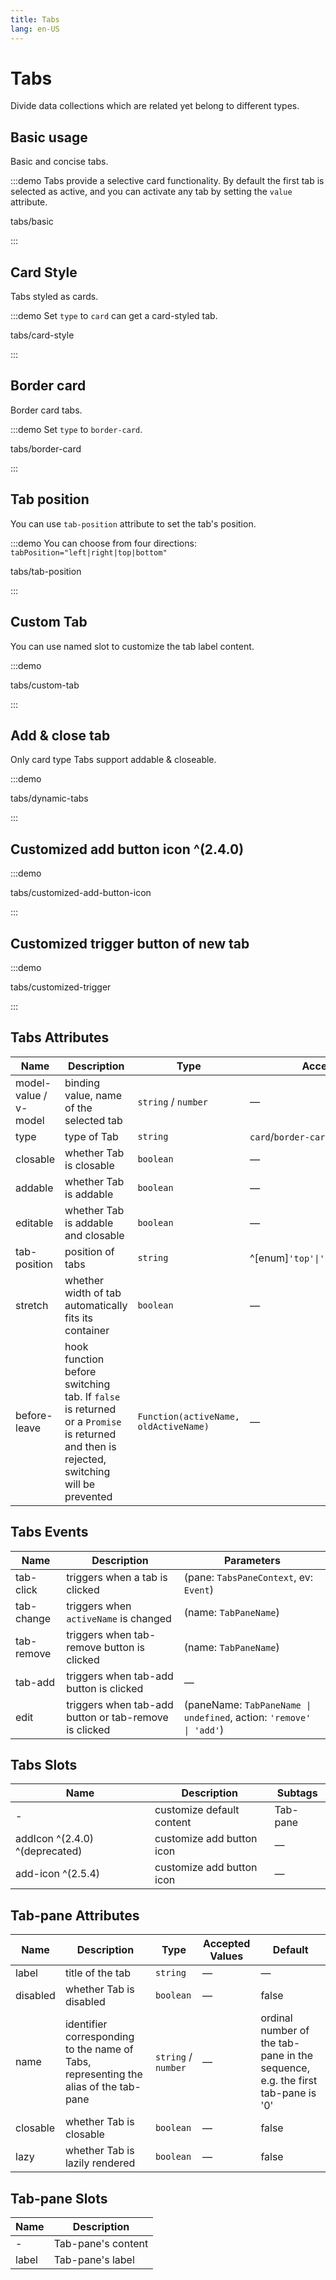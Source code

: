 ```yaml
---
title: Tabs
lang: en-US
---
```


# Tabs

Divide data collections which are related yet belong to different types.

## Basic usage

Basic and concise tabs.

:::demo Tabs provide a selective card functionality. By default the first tab is selected as active, and you can activate any tab by setting the `value` attribute.

tabs/basic

:::

## Card Style

Tabs styled as cards.

:::demo Set `type` to `card` can get a card-styled tab.

tabs/card-style

:::

## Border card

Border card tabs.

:::demo Set `type` to `border-card`.

tabs/border-card

:::

## Tab position

You can use `tab-position` attribute to set the tab's position.

:::demo You can choose from four directions: `tabPosition="left|right|top|bottom"`

tabs/tab-position

:::

## Custom Tab

You can use named slot to customize the tab label content.

:::demo

tabs/custom-tab

:::

## Add & close tab

Only card type Tabs support addable & closeable.

:::demo

tabs/dynamic-tabs

:::

## Customized add button icon ^(2.4.0)

:::demo

tabs/customized-add-button-icon

:::

## Customized trigger button of new tab

:::demo

tabs/customized-trigger

:::

## Tabs Attributes

| Name                  | Description                                                                                                                             | Type                                | Accepted Values       | Default           |
| --------------------- | --------------------------------------------------------------------------------------------------------------------------------------- | ----------------------------------- | --------------------- | ----------------- |
| model-value / v-model | binding value, name of the selected tab                                                                                                 | `string` / `number`                     | —                     | name of first tab |
| type                  | type of Tab                                                                                                                             | `string`                              | `card`/`border-card`      | —                 |
| closable              | whether Tab is closable                                                                                                                 | `boolean`                             | —                     | false             |
| addable               | whether Tab is addable                                                                                                                  | `boolean`                             | —                     | false             |
| editable              | whether Tab is addable and closable                                                                                                     | `boolean`                             | —                     | false             |
| tab-position          | position of tabs                                                                                                                        | `string`                              | ^[enum]`'top'\|'right'\|'bottom'\|'left'` | top               |
| stretch               | whether width of tab automatically fits its container                                                                                   | `boolean`                             | —                     | false             |
| before-leave          | hook function before switching tab. If `false` is returned or a `Promise` is returned and then is rejected, switching will be prevented | `Function(activeName, oldActiveName)` | —                     | —                 |

## Tabs Events

| Name       | Description                                           | Parameters                                                          |
| ---------- | ----------------------------------------------------- | ------------------------------------------------------------------- |
| tab-click  | triggers when a tab is clicked                        | (pane: `TabsPaneContext`, ev: `Event`)                              |
| tab-change | triggers when `activeName` is changed                 | (name: `TabPaneName`)                                               |
| tab-remove | triggers when tab-remove button is clicked            | (name: `TabPaneName`)                                               |
| tab-add    | triggers when tab-add button is clicked               | —                                                                   |
| edit       | triggers when tab-add button or tab-remove is clicked | (paneName: `TabPaneName \| undefined`, action: `'remove' \| 'add'`) |

## Tabs Slots

| Name                           | Description               | Subtags  |
| ------------------------------ | ------------------------- | -------- |
| -                              | customize default content | Tab-pane |
| addIcon ^(2.4.0) ^(deprecated) | customize add button icon | —        |
| add-icon ^(2.5.4)              | customize add button icon | —        |

## Tab-pane Attributes

| Name     | Description                                                                          | Type            | Accepted Values | Default                                                                        |
| -------- | ------------------------------------------------------------------------------------ | --------------- | --------------- | ------------------------------------------------------------------------------ |
| label    | title of the tab                                                                     | `string`          | —               | —                                                                              |
| disabled | whether Tab is disabled                                                              | `boolean`         | —               | false                                                                          |
| name     | identifier corresponding to the name of Tabs, representing the alias of the tab-pane | `string` / `number` | —               | ordinal number of the tab-pane in the sequence, e.g. the first tab-pane is '0' |
| closable | whether Tab is closable                                                              | `boolean`         | —               | false                                                                          |
| lazy     | whether Tab is lazily rendered                                                       | `boolean`         | —               | false                                                                          |

## Tab-pane Slots

| Name  | Description        |
| ----- | ------------------ |
| -     | Tab-pane's content |
| label | Tab-pane's label   |
